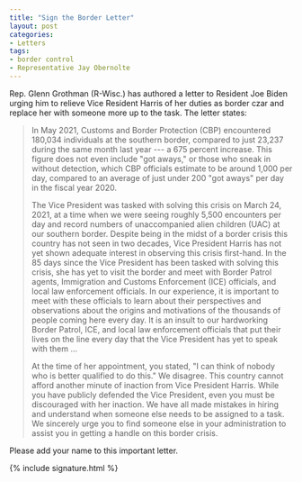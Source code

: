 ```yaml
---
title: "Sign the Border Letter"
layout: post
categories:
- Letters
tags:
- border control
- Representative Jay Obernolte
---
```


Rep. Glenn Grothman (R-Wisc.) has authored a letter to Resident Joe Biden urging him to relieve Vice Resident Harris of her duties as border czar and replace her with someone more up to the task. The letter states:

> In May 2021, Customs and Border Protection (CBP) encountered 180,034 individuals at the southern border, compared to just 23,237 during the same month last year --- a 675 percent increase. This figure does not even include "got aways," or those who sneak in without detection, which CBP officials estimate to be around 1,000 per day, compared to an average of just under 200 "got aways" per day in the fiscal year 2020.
>
> The Vice President was tasked with solving this crisis on March 24, 2021, at a time when we were seeing roughly 5,500 encounters per day and record numbers of unaccompanied alien children (UAC) at our southern border. Despite being in the midst of a border crisis this country has not seen in two decades, Vice President Harris has not yet shown adequate interest in observing this crisis first-hand. In the 85 days since the Vice President has been tasked with solving this crisis, she has yet to visit the border and meet with Border Patrol agents, Immigration and Customs Enforcement (ICE) officials, and local law enforcement officials. In our experience, it is important to meet with these officials to learn about their perspectives and observations about the origins and motivations of the thousands of people coming here every day. It is an insult to our hardworking Border Patrol, ICE, and local law enforcement officials that put their lives on the line every day that the Vice President has yet to speak with them ...
>
> At the time of her appointment, you stated, "I can think of nobody who is better qualified to do this." We disagree. This country cannot afford another minute of inaction from Vice President Harris. While you have publicly defended the Vice President, even you must be discouraged with her inaction. We have all made mistakes in hiring and understand when someone else needs to be assigned to a task. We sincerely urge you to find someone else in your administration to assist you in getting a handle on this border crisis.

Please add your name to this important letter.

{% include signature.html %}
